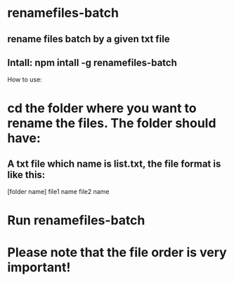 renamefiles-batch
=================

rename files batch by a given txt file
-----------------

Intall:
npm intall -g renamefiles-batch
-----------------
How to use:
# cd the folder where you want to rename the files. The folder should have:
## A txt file which name is list.txt, the file format is like this:
   [folder name]
   file1 name
   file2 name
# Run renamefiles-batch
# Please note that the file order is very important!
